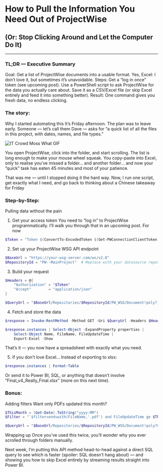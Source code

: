 # How to Pull the Information You Need Out of ProjectWise
## (Or: Stop Clicking Around and Let the Computer Do It)
---
### TL;DR — Executive Summary

Goal: Get a list of ProjectWise documents into a usable format.
Yes, Excel: I don’t love it, but sometimes it’s unavoidable.
Steps: Get a “log in once” token (see upcoming post). Use a PowerShell script to ask ProjectWise for the data you actually care about. Save it as a CSV/Excel file (or skip Excel entirely and feed it into something better).
Result: One command gives you fresh data, no endless clicking.

### The story: 
Why I started automating this It’s Friday afternoon. The plan was to leave early. Someone — let’s call them Dave — asks for “a quick list of all the files in this project, with dates, names, and file types.”

![IT Crowd Moss What GIF](https://i.makeagif.com/media/4-02-2019/lY6SX8.gif)

You open ProjectWise, click into the folder, and start scrolling. The list is long enough to make your mouse wheel squeak. You copy-paste into Excel, only to realise you’ve missed a folder… and another folder… and now your “quick” task has eaten 45 minutes and most of your patience.

That was me — until I stopped doing it the hard way. Now, I run one script, get exactly what I need, and go back to thinking about a Chinese takeaway for Friday 

### Step-by-Step: 
Pulling data without the pain

1) Get your access token You need to “log in” to ProjectWise programmatically. I’ll walk you through that in an upcoming post. For now
``` powershell
$Token = "Token $(ConvertTo-EncodedToken $(Get-PWConnectionClientToken -UsePWRelyingParty))"
```
2) Set up your ProjectWise WSG API endpoint
``` powershell
$BaseUrl = "https://your-wsg-server.com/ws/v2.8"
$RepositoryId = "PW--MainProject"  # Replace with your datasource repository ID
```
3) Build your request
``` powershell
$Headers = @{
    "Authorization" = "$Token"
    "Accept"        = "application/json"
}

$QueryUrl = "$BaseUrl/Repositories/$RepositoryId/PW_WSG/Document!poly?`$select=Name,FileName,FileUpdateTime&`$top=100"
```
4) Fetch and store the data
``` powershell
$response = Invoke-RestMethod -Method GET -Uri $QueryUrl -Headers $Headers -ErrorAction Stop

$response.instances | Select-Object -ExpandProperty properties |
    Select-Object Name, FileName, FileUpdateTime |
    Export-Excel -Show
```
That’s it — you now have a spreadsheet with exactly what you need.

5) If you don’t love Excel… Instead of exporting to xlsx:
``` powershell
$response.instances | Format-Table
```
Or send it to Power BI, SQL, or anything that doesn’t involve “Final_v4_Really_Final.xlsx” (more on this next time).

### Bonus: 
Adding filters Want only PDFs updated this month?
``` powershell
$ThisMonth = (Get-Date).ToString("yyyy-MM")
$Filter = "`$filter=endswith(FileName,'.pdf') and FileUpdateTime ge $ThisMonth-01T00:00:00Z"

$QueryUrl = "$BaseUrl/Repositories/$RepositoryId/PW_WSG/Document!poly?$Filter&`$select=Name,FileName,FileUpdateTime"
```

Wrapping up Once you’ve used this twice, you’ll wonder why you ever scrolled through folders manually.

Next week, I’m putting this API method head-to-head against a direct SQL query to see which is faster (spoiler: SQL doesn’t hang about) — and showing you how to skip Excel entirely by streaming results straight into Power BI.
